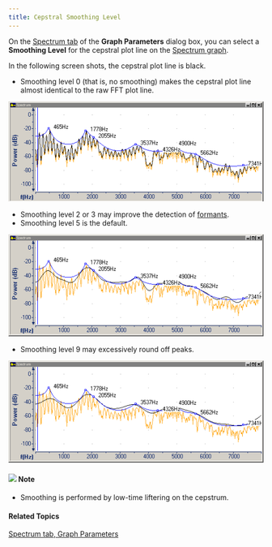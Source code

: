 ```yaml
---
title: Cepstral Smoothing Level
---
```


On the [Spectrum tab](spectrum-tab) of the **Graph Parameters** dialog box, you can select a **Smoothing Level** for the cepstral plot line on the [Spectrum graph](../types/spectrum).

In the following screen shots, the cepstral plot line is black.

- Smoothing level 0 (that is, no smoothing) makes the cepstral plot line almost identical to the raw FFT plot line.

![](../../../../images/cepstral-smoothing-level-0.png)

- Smoothing level 2 or 3 may improve the detection of [formants](../types/formants).
- Smoothing level 5 is the default.

![](../../../../images/cepstral-smoothing-level-5.png)

- Smoothing level 9 may excessively round off peaks.

![](../../../../images/cepstral-smoothing-level-9.png)

#### ![](../../../../images/001.png) **Note**
- Smoothing is performed by low-time liftering on the cepstrum.

#### **Related Topics**
[Spectrum tab, Graph Parameters](spectrum-tab)
